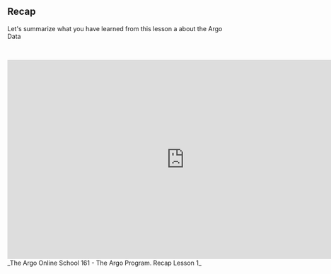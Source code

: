 ## Recap

Let's summarize what you have learned from this lesson a about the Argo Data

&nbsp;&nbsp;
<center>
    <iframe width="800" height="450" src="https://www.youtube.com/embed/pqiC8i13KFY?si=hDej9MABw-eJsxmW&amp;start=9" title="Recap Lesson 1" frameborder="0" allow="accelerometer; autoplay; clipboard-write; encrypted-media; gyroscope; picture-in-picture; web-share" referrerpolicy="strict-origin-when-cross-origin" allowfullscreen></iframe>
</center>
_The Argo Online School 161 - The Argo Program. Recap Lesson 1_
&nbsp;&nbsp;


